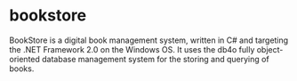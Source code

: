 # bookstore
BookStore is a digital book management system, written in C# and targeting the .NET Framework 2.0 on the Windows OS. It uses the db4o fully object-oriented database management system for the storing and querying of books.




